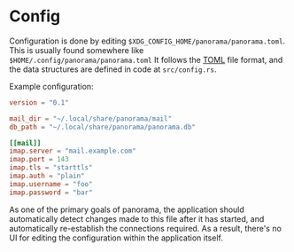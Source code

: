 # Config

Configuration is done by editing `$XDG_CONFIG_HOME/panorama/panorama.toml`.
This is usually found somewhere like `$HOME/.config/panorama/panorama.toml` It
follows the [TOML][1] file format, and the data structures are defined in code
at `src/config.rs`.

Example configuration:

```toml
version = "0.1"

mail_dir = "~/.local/share/panorama/mail"
db_path = "~/.local/share/panorama/panorama.db"

[[mail]]
imap.server = "mail.example.com"
imap.port = 143
imap.tls = "starttls"
imap.auth = "plain"
imap.username = "foo"
imap.password = "bar"
```

As one of the primary goals of panorama, the application should automatically
detect changes made to this file after it has started, and automatically
re-establish the connections required. As a result, there's no UI for editing
the configuration within the application itself.

[1]: https://toml.io/en/
